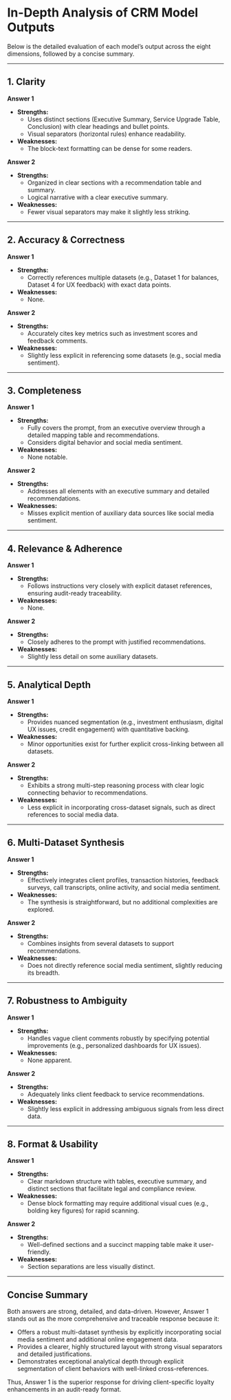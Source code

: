 # In-Depth Analysis of CRM Model Outputs

Below is the detailed evaluation of each model’s output across the eight dimensions, followed by a concise summary.

---

## 1. Clarity

**Answer 1**  
- **Strengths:**  
  - Uses distinct sections (Executive Summary, Service Upgrade Table, Conclusion) with clear headings and bullet points.
  - Visual separators (horizontal rules) enhance readability.  
- **Weaknesses:**  
  - The block-text formatting can be dense for some readers.

**Answer 2**  
- **Strengths:**  
  - Organized in clear sections with a recommendation table and summary.
  - Logical narrative with a clear executive summary.  
- **Weaknesses:**  
  - Fewer visual separators may make it slightly less striking.

---

## 2. Accuracy & Correctness

**Answer 1**  
- **Strengths:**  
  - Correctly references multiple datasets (e.g., Dataset 1 for balances, Dataset 4 for UX feedback) with exact data points.  
- **Weaknesses:**  
  - None.

**Answer 2**  
- **Strengths:**  
  - Accurately cites key metrics such as investment scores and feedback comments.  
- **Weaknesses:**  
  - Slightly less explicit in referencing some datasets (e.g., social media sentiment).

---

## 3. Completeness

**Answer 1**  
- **Strengths:**  
  - Fully covers the prompt, from an executive overview through a detailed mapping table and recommendations.
  - Considers digital behavior and social media sentiment.
- **Weaknesses:**  
  - None notable.

**Answer 2**  
- **Strengths:**  
  - Addresses all elements with an executive summary and detailed recommendations.
- **Weaknesses:**  
  - Misses explicit mention of auxiliary data sources like social media sentiment.

---

## 4. Relevance & Adherence

**Answer 1**  
- **Strengths:**  
  - Follows instructions very closely with explicit dataset references, ensuring audit-ready traceability.
- **Weaknesses:**  
  - None.

**Answer 2**  
- **Strengths:**  
  - Closely adheres to the prompt with justified recommendations.
- **Weaknesses:**  
  - Slightly less detail on some auxiliary datasets.

---

## 5. Analytical Depth

**Answer 1**  
- **Strengths:**  
  - Provides nuanced segmentation (e.g., investment enthusiasm, digital UX issues, credit engagement) with quantitative backing.
- **Weaknesses:**  
  - Minor opportunities exist for further explicit cross-linking between all datasets.

**Answer 2**  
- **Strengths:**  
  - Exhibits a strong multi-step reasoning process with clear logic connecting behavior to recommendations.
- **Weaknesses:**  
  - Less explicit in incorporating cross-dataset signals, such as direct references to social media data.

---

## 6. Multi-Dataset Synthesis

**Answer 1**  
- **Strengths:**  
  - Effectively integrates client profiles, transaction histories, feedback surveys, call transcripts, online activity, and social media sentiment.
- **Weaknesses:**  
  - The synthesis is straightforward, but no additional complexities are explored.

**Answer 2**  
- **Strengths:**  
  - Combines insights from several datasets to support recommendations.  
- **Weaknesses:**  
  - Does not directly reference social media sentiment, slightly reducing its breadth.

---

## 7. Robustness to Ambiguity

**Answer 1**  
- **Strengths:**  
  - Handles vague client comments robustly by specifying potential improvements (e.g., personalized dashboards for UX issues).
- **Weaknesses:**  
  - None apparent.

**Answer 2**  
- **Strengths:**  
  - Adequately links client feedback to service recommendations.
- **Weaknesses:**  
  - Slightly less explicit in addressing ambiguous signals from less direct data.

---

## 8. Format & Usability

**Answer 1**  
- **Strengths:**  
  - Clear markdown structure with tables, executive summary, and distinct sections that facilitate legal and compliance review.
- **Weaknesses:**  
  - Dense block formatting may require additional visual cues (e.g., bolding key figures) for rapid scanning.

**Answer 2**  
- **Strengths:**  
  - Well-defined sections and a succinct mapping table make it user-friendly.
- **Weaknesses:**  
  - Section separations are less visually distinct.

---

## Concise Summary

Both answers are strong, detailed, and data-driven. However, Answer 1 stands out as the more comprehensive and traceable response because it:
- Offers a robust multi-dataset synthesis by explicitly incorporating social media sentiment and additional online engagement data.
- Provides a clearer, highly structured layout with strong visual separators and detailed justifications.
- Demonstrates exceptional analytical depth through explicit segmentation of client behaviors with well-linked cross-references.

Thus, Answer 1 is the superior response for driving client-specific loyalty enhancements in an audit-ready format.